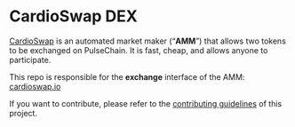 # CardioSwap DEX

[CardioSwap](https://cardioswap.io/) is an automated market maker (“**AMM**”) that allows two tokens to be exchanged on PulseChain. It is fast, cheap, and allows anyone to participate.

This repo is responsible for the **exchange** interface of the AMM: [cardioswap.io](https://cardioswap.io/)

If you want to contribute, please refer to the [contributing guidelines](./CONTRIBUTING.md) of this project.
